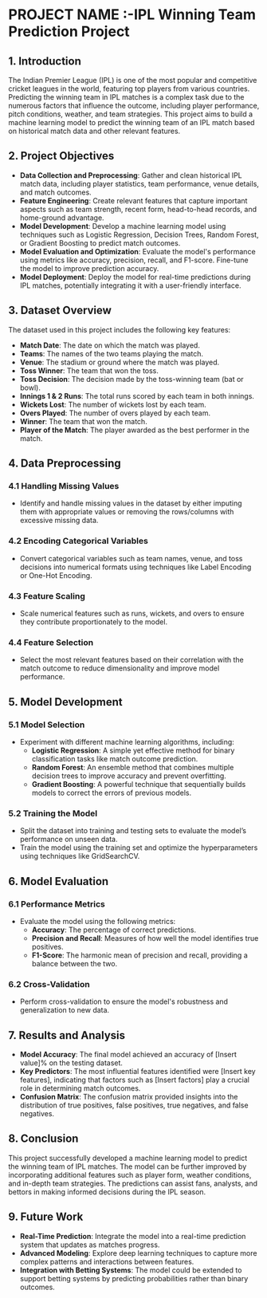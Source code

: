 

# PROJECT NAME :-**IPL Winning Team Prediction Project**

## **1. Introduction**

The Indian Premier League (IPL) is one of the most popular and competitive cricket leagues in the world, featuring top players from various countries. Predicting the winning team in IPL matches is a complex task due to the numerous factors that influence the outcome, including player performance, pitch conditions, weather, and team strategies. This project aims to build a machine learning model to predict the winning team of an IPL match based on historical match data and other relevant features.

## **2. Project Objectives**

- **Data Collection and Preprocessing**: Gather and clean historical IPL match data, including player statistics, team performance, venue details, and match outcomes.
- **Feature Engineering**: Create relevant features that capture important aspects such as team strength, recent form, head-to-head records, and home-ground advantage.
- **Model Development**: Develop a machine learning model using techniques such as Logistic Regression, Decision Trees, Random Forest, or Gradient Boosting to predict match outcomes.
- **Model Evaluation and Optimization**: Evaluate the model's performance using metrics like accuracy, precision, recall, and F1-score. Fine-tune the model to improve prediction accuracy.
- **Model Deployment**: Deploy the model for real-time predictions during IPL matches, potentially integrating it with a user-friendly interface.

## **3. Dataset Overview**

The dataset used in this project includes the following key features:

- **Match Date**: The date on which the match was played.
- **Teams**: The names of the two teams playing the match.
- **Venue**: The stadium or ground where the match was played.
- **Toss Winner**: The team that won the toss.
- **Toss Decision**: The decision made by the toss-winning team (bat or bowl).
- **Innings 1 & 2 Runs**: The total runs scored by each team in both innings.
- **Wickets Lost**: The number of wickets lost by each team.
- **Overs Played**: The number of overs played by each team.
- **Winner**: The team that won the match.
- **Player of the Match**: The player awarded as the best performer in the match.

## **4. Data Preprocessing**

### **4.1 Handling Missing Values**
- Identify and handle missing values in the dataset by either imputing them with appropriate values or removing the rows/columns with excessive missing data.

### **4.2 Encoding Categorical Variables**
- Convert categorical variables such as team names, venue, and toss decisions into numerical formats using techniques like Label Encoding or One-Hot Encoding.

### **4.3 Feature Scaling**
- Scale numerical features such as runs, wickets, and overs to ensure they contribute proportionately to the model.

### **4.4 Feature Selection**
- Select the most relevant features based on their correlation with the match outcome to reduce dimensionality and improve model performance.

## **5. Model Development**

### **5.1 Model Selection**
- Experiment with different machine learning algorithms, including:
  - **Logistic Regression**: A simple yet effective method for binary classification tasks like match outcome prediction.
  - **Random Forest**: An ensemble method that combines multiple decision trees to improve accuracy and prevent overfitting.
  - **Gradient Boosting**: A powerful technique that sequentially builds models to correct the errors of previous models.

### **5.2 Training the Model**
- Split the dataset into training and testing sets to evaluate the model’s performance on unseen data.
- Train the model using the training set and optimize the hyperparameters using techniques like GridSearchCV.

## **6. Model Evaluation**

### **6.1 Performance Metrics**
- Evaluate the model using the following metrics:
  - **Accuracy**: The percentage of correct predictions.
  - **Precision and Recall**: Measures of how well the model identifies true positives.
  - **F1-Score**: The harmonic mean of precision and recall, providing a balance between the two.

### **6.2 Cross-Validation**
- Perform cross-validation to ensure the model's robustness and generalization to new data.

## **7. Results and Analysis**

- **Model Accuracy**: The final model achieved an accuracy of [Insert value]% on the testing dataset.
- **Key Predictors**: The most influential features identified were [Insert key features], indicating that factors such as [Insert factors] play a crucial role in determining match outcomes.
- **Confusion Matrix**: The confusion matrix provided insights into the distribution of true positives, false positives, true negatives, and false negatives.

## **8. Conclusion**

This project successfully developed a machine learning model to predict the winning team of IPL matches. The model can be further improved by incorporating additional features such as player form, weather conditions, and in-depth team strategies. The predictions can assist fans, analysts, and bettors in making informed decisions during the IPL season.

## **9. Future Work**

- **Real-Time Prediction**: Integrate the model into a real-time prediction system that updates as matches progress.
- **Advanced Modeling**: Explore deep learning techniques to capture more complex patterns and interactions between features.
- **Integration with Betting Systems**: The model could be extended to support betting systems by predicting probabilities rather than binary outcomes.
